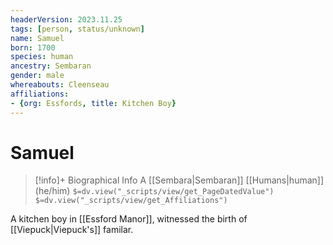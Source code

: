```yaml
---
headerVersion: 2023.11.25
tags: [person, status/unknown]
name: Samuel
born: 1700
species: human
ancestry: Sembaran
gender: male
whereabouts: Cleenseau
affiliations:
- {org: Essfords, title: Kitchen Boy}
---
```

# Samuel
>[!info]+ Biographical Info
> A [[Sembara|Sembaran]] [[Humans|human]] (he/him)
> `$=dv.view("_scripts/view/get_PageDatedValue")`
> `$=dv.view("_scripts/view/get_Affiliations")`

A kitchen boy in [[Essford Manor]], witnessed the birth of [[Viepuck|Viepuck's]] familar.